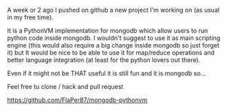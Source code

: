 <!---
$"metadata"$
{"md": true, "upload_date": "2011-09-25 00:09:10", "title": "Mongodb meets the PythonVM", "draft": false, "slug": "mongodb-meets-pythonvm", "tags": ["mongodb", "python", "vm"]}
$"metadata"$
-->
A week or 2 ago I pushed on github a new project I'm working on (as usual in my free time).

It is a PythonVM implementation for mongodb which allow users to run python code inside mongodb. I wouldn't suggest to use it as main scripting engine (this would also require a big change inside mongodb so just forget it) but It would be nice to be able to use it for map/reduce operations and better language integration (at least for the python lovers out there).

Even if it might not be THAT useful it is still fun and it is mongodb so...

Feel free tu clone / hack and pull request

<a href="https://github.com/FlaPer87/mongodb-pythonvm">https://github.com/FlaPer87/mongodb-pythonvm</a>


